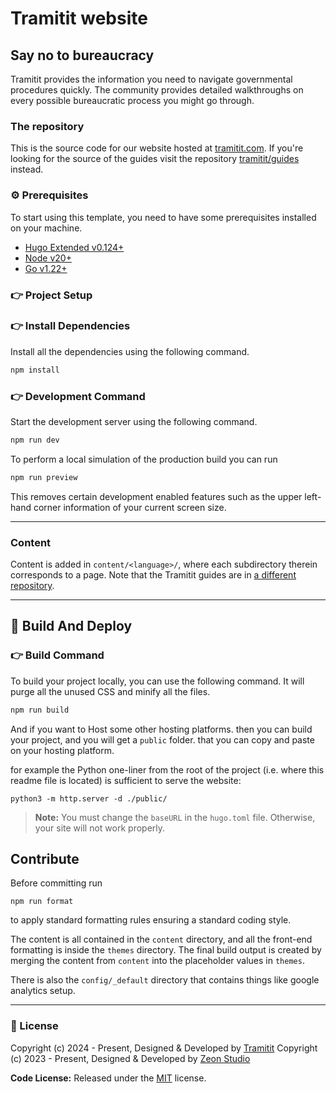 # Tramitit website


## Say no to bureaucracy

Tramitit provides the information you need to navigate governmental procedures quickly.
The community provides detailed walkthroughs on every possible bureaucratic process you might go through.


### The repository

This is the source code for our website hosted at [tramitit.com](https://tramitit.com).
If you're looking for the source of the guides visit the repository [tramitit/guides](https://github.com/tramitit/guides) instead.


### ⚙️ Prerequisites

To start using this template, you need to have some prerequisites installed on your machine.

- [Hugo Extended v0.124+](https://gohugo.io/installation/)
- [Node v20+](https://nodejs.org/en/download/)
- [Go v1.22+](https://go.dev/doc/install)

### 👉 Project Setup

### 👉 Install Dependencies

Install all the dependencies using the following command.

```bash
npm install
```

### 👉 Development Command

Start the development server using the following command.

```bash
npm run dev
```

To perform a local simulation of the production build you can run

```bash
npm run preview
```

This removes certain development enabled features such as the upper left-hand corner information of your current screen size.

---

### Content

Content is added in `content/<language>/`, where each subdirectory therein corresponds to a page.
Note that the Tramitit guides are in [a different repository](https://github.com/tramitit/guides).

---

## 🚀 Build And Deploy

### 👉 Build Command

To build your project locally, you can use the following command. It will purge all the unused CSS and minify all the files.

```bash
npm run build
```

And if you want to Host some other hosting platforms. then you can build your project, and you will get a `public` folder. that you can copy and paste on your hosting platform.

for example the Python one-liner from the root of the project (i.e. where this readme file is located) is sufficient to serve the website:

```
python3 -m http.server -d ./public/
```

> **Note:** You must change the `baseURL` in the `hugo.toml` file. Otherwise, your site will not work properly.

## Contribute

Before committing run

```
npm run format
```

to apply standard formatting rules ensuring a standard coding style.

The content is all contained in the `content` directory, and all the front-end formatting is inside the `themes` directory.
The final build output is created by merging the content from `content` into the placeholder values in `themes`.

There is also the `config/_default` directory that contains things like google analytics setup.

---

### 📝 License

Copyright (c) 2024 - Present, Designed & Developed by [Tramitit](https://tramitit.com)
Copyright (c) 2023 - Present, Designed & Developed by [Zeon Studio](https://zeon.studio/)

**Code License:** Released under the [MIT](https://github.com/zeon-studio/hugoplate/blob/main/LICENSE) license.
